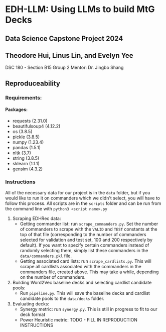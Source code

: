 # EDH-LLM: Using LLMs to build MtG Decks
## Data Science Capstone Project 2024
## Theodore Hui, Linus Lin, and Evelyn Yee
DSC 180 - Section B15 Group 2
Mentor: Dr. Jingbo Shang


## Reproduceability
### Requirements:
#### Packages:
- requests (2.31.0)
- beautifulsoup4 (4.12.2)
- os (3.8.5)
- pickle (3.8.5)
- numpy (1.23.4)
- pandas (1.5.1)
- nltk (3.7)
- string (3.8.5)
- sklearn (1.1.1)
- gensim (4.3.2)

### Instructions
All of the necessary data for our project is in the `data` folder, but if you would like to run it on commanders which we didn't select, you will have to follow this process. All scripts are in the `scripts` folder and can be run from the command line with `python3 <script name>.py`
1. Scraping EDHRec data:
    - Getting commander list: run `scrape_commanders.py`. Set the number of commanders to scrape with the `VALID` and `TEST` constants at the top of that file (corresponding to the number of commanders selected for validation and test set, 100 and 200 respectively by default). If you want to specify certain commanders instead of randomly selecting them, simply list these commanders in the `data/commanders.pkl` file.
    - Getting associated card lists: run `scrape_cardlists.py`. This will scrape all cardlists associated with the commanders in the commanders file, created above. This may take a while, depending on the number of commanders.
2. Building Word2Vec baseline decks and selecting cardlist candidate pools:
    - Run `pipeline.py`. This will save the baseline decks and cardlist candidate pools to the `data/decks` folder.
3. Evaluating decks:
    - Synergy metric: run `synergy.py`. This is still in progress to fit to our deck format
    - Power Heuristic metric: TODO - FILL IN REPRODUCTION INSTRUCTIONS
